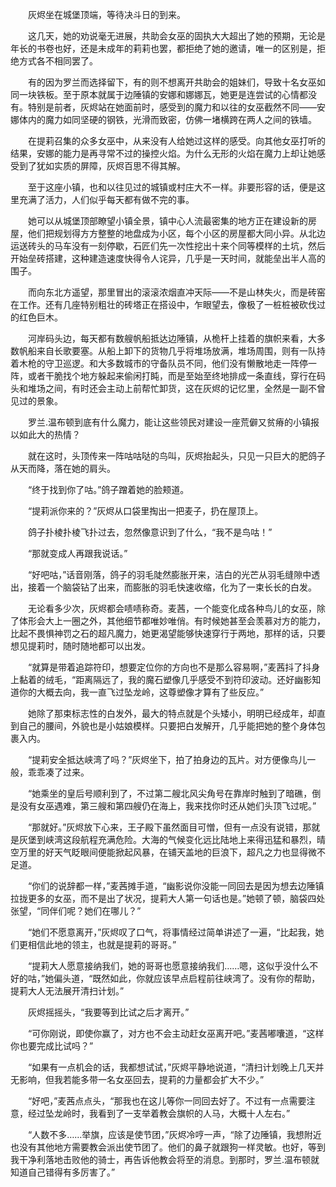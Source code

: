 　　灰烬坐在城堡顶端，等待决斗日的到来。

　　这几天，她的劝说毫无进展，共助会女巫的固执大大超出了她的预期，无论是年长的书卷也好，还是未成年的莉莉也罢，都拒绝了她的邀请，唯一的区别是，拒绝方式各不相同罢了。

　　有的因为罗兰而选择留下，有的则不想离开共助会的姐妹们，导致十名女巫如同一块铁板。至于原本就属于边陲镇的安娜和娜娜瓦，她更是连尝试的心情都没有。特别是前者，灰烬站在她面前时，感受到的魔力和以往的女巫截然不同——安娜体内的魔力如同坚硬的钢铁，光滑而致密，仿佛一堵横跨在两人之间的铁墙。

　　在提莉召集的众多女巫中，从来没有人给她过这样的感受。向其他女巫打听的结果，安娜的能力是再寻常不过的操控火焰。为什么无形的火焰在魔力上却让她感受到了犹如实质的屏障，灰烬百思不得其解。

　　至于这座小镇，也和以往见过的城镇或村庄大不一样。非要形容的话，便是这里充满了活力，人们似乎每天都有做不完的事。

　　她可以从城堡顶部瞭望小镇全景，镇中心人流最密集的地方正在建设新的房屋，他们把规划得方方整整的地盘成为小区，每个小区的房屋都大同小异。从北边运送砖头的马车没有一刻停歇，石匠们先一次性挖出十来个同等模样的土坑，然后开始垒砖搭建，这种建造速度快得令人诧异，几乎是一天时间，就能垒出半人高的围子。

　　而向东北方遥望，那里冒出的滚滚浓烟直冲天际——不是山林失火，而是砖窑在工作。还有几座特别粗壮的砖塔正在搭设中，乍眼望去，像极了一桩桩被砍伐过的红色巨木。

　　河岸码头边，每天都有数艘帆船抵达边陲镇，从桅杆上挂着的旗帜来看，大多数帆船来自长歌要塞。从船上卸下的货物几乎将堆场放满，堆场周围，则有一队持着木枪的守卫巡逻。和大多数城市的守备队员不同，他们没有懒散地走一阵停一阵，或者干脆找个地方躲起来偷闲打盹，而是至始至终地排成一条直线，穿行在码头和堆场之间，有时还会主动上前帮忙卸货，这在灰烬的记忆里，全然是一副不曾见过的景象。

　　罗兰.温布顿到底有什么魔力，能让这些领民对建设一座荒僻又贫瘠的小镇报以如此大的热情？

　　就在这时，头顶传来一阵咕咕哒的鸟叫，灰烬抬起头，只见一只巨大的肥鸽子从天而降，落在她的肩头。

　　“终于找到你了咕。”鸽子蹭着她的脸颊道。

　　“提莉派你来的？”灰烬从口袋里掏出一把麦子，扔在屋顶上。

　　鸽子扑棱扑棱飞扑过去，忽然像意识到了什么，“我不是鸟咕！”

　　“那就变成人再跟我说话。”

　　“好吧咕，”话音刚落，鸽子的羽毛陡然膨胀开来，洁白的光芒从羽毛缝隙中透出，接着一个脑袋钻了出来，而膨胀的羽毛快速收缩，化为了一束长长的白发。

　　无论看多少次，灰烬都会啧啧称奇。麦茜，一个能变化成各种鸟儿的女巫，除了体形会大上一圈之外，其他细节都唯妙唯俏。有时候她甚至会羡慕对方的能力，比起不畏惧神罚之石的超凡魔力，她更渴望能够快速穿行于两地，那样的话，只要想见提莉时，随时随地都可以出发。

　　“就算是带着追踪符印，想要定位你的方向也不是那么容易啊，”麦茜抖了抖身上黏着的绒毛，“距离隔远了，我的魔石塑像几乎感受不到符印波动。还好幽影知道你的大概去向，我一直飞过坠龙岭，这尊塑像才算有了些反应。”

　　她除了那束标志性的白发外，最大的特点就是个头矮小，明明已经成年，却直到自己的腰间，外貌也是小姑娘模样。只要把白发解开，几乎能把她的整个身体包裹入内。

　　“提莉安全抵达峡湾了吗？”灰烬坐下，拍了拍身边的瓦片。对方便像鸟儿一般，乖乖凑了过来。

　　“她乘坐的皇后号顺利到了，不过第二艘北风尖角号在靠岸时触到了暗礁，倒是没有女巫遇难，第三艘和第四艘仍在海上，我来找你时还从她们头顶飞过呢。”

　　“那就好。”灰烬放下心来，王子殿下虽然面目可憎，但有一点没有说错，那就是灰堡到峡湾这段航程充满危险。大海的气候变化远比陆地上来得迅猛和暴烈，晴空万里的好天气眨眼间便能掀起风暴，在铺天盖地的巨浪下，超凡之力也显得微不足道。

　　“你们的说辞都一样，”麦茜摊手道，“幽影说你没能一同回去是因为想去边陲镇拉拢更多的女巫，而不是出了状况，提莉大人第一句话也是。”她顿了顿，脑袋四处张望，“同伴们呢？她们在哪儿？”

　　“她们不愿意离开，”灰烬叹了口气，将事情经过简单讲述了一遍，“比起我，她们更相信此地的领主，也就是提莉的哥哥。”

　　“提莉大人愿意接纳我们，她的哥哥也愿意接纳我们……嗯，这似乎没什么不好的咕，”她偏头道，“既然如此，你就应该早点启程前往峡湾了。没有你的帮助，提莉大人无法展开清扫计划。”

　　灰烬摇摇头，“我要等到比试之后才离开。”

　　“可你刚说，即使你赢了，对方也不会主动赶女巫离开吧。”麦茜嘟囔道，“这样你也要完成比试吗？”

　　“如果有一点机会的话，我都想试试，”灰烬平静地说道，“清扫计划晚上几天并无影响，但我若能多带一名女巫回去，提莉的力量都会扩大不少。”

　　“好吧，”麦茜点点头，“那我也在这儿等你一同回去好了。不过有一点需要注意，经过坠龙岭时，我看到了一支举着教会旗帜的人马，大概十人左右。”

　　“人数不多……举旗，应该是使节团，”灰烬冷哼一声，“除了边陲镇，我想附近也没有其他地方需要教会派出使节团了。他们的鼻子就跟狗一样灵敏。也好，等到我干净利落地击败他的骑士，再告诉他教会将至的消息。到那时，罗兰.温布顿就知道自己错得有多厉害了。”
